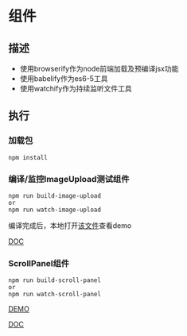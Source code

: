 # 组件

## 描述

* 使用browserify作为node前端加载及预编译jsx功能
* 使用babelify作为es6-5工具
* 使用watchify作为持续监听文件工具

## 执行

### 加载包

	npm install

### 编译/监控ImageUpload测试组件
	
	npm run build-image-upload
	or
	npm run watch-image-upload

编译完成后，本地打开[该文件](src/image_upload/index.html)查看demo

[DOC](src/image_upload/README.md)

### ScrollPanel组件

	npm run build-scroll-panel
	or
	npm run watch-scroll-panel

[DEMO](src/scroll_panel/index.html)

[DOC](src/scroll_panel/README.md)